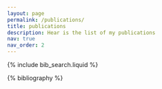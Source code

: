```yaml
---
layout: page
permalink: /publications/
title: publications
description: Hear is the list of my publications
nav: true
nav_order: 2
---
```


<!-- _pages/publications.md -->
<!-- Bibsearch Feature -->

{% include bib_search.liquid %}

<div class="publications">

{% bibliography %}

</div>
